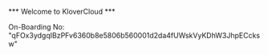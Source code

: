 *** Welcome to KloverCloud ***

On-Boarding No: &#34;qFOx3ydgqIBzPFv6360b8e5806b560001d2da4fUWskVyKDhW3JhpECcksw&#34;
